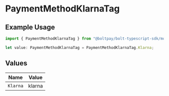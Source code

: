 # PaymentMethodKlarnaTag

## Example Usage

```typescript
import { PaymentMethodKlarnaTag } from "@boltpay/bolt-typescript-sdk/models/components";

let value: PaymentMethodKlarnaTag = PaymentMethodKlarnaTag.Klarna;
```

## Values

| Name     | Value    |
| -------- | -------- |
| `Klarna` | klarna   |